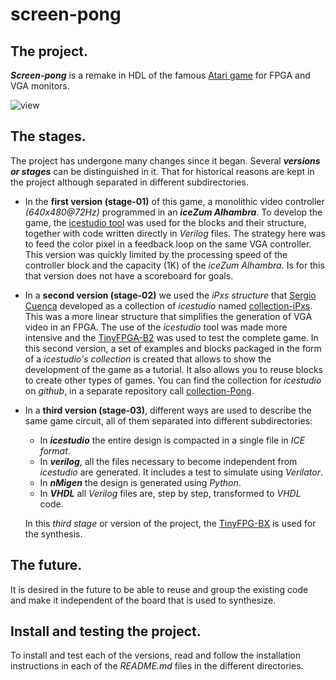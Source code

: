 # screen-pong
## The project.
_**Screen-pong**_ is a remake in HDL of the famous [Atari game](https://es.wikipedia.org/wiki/Pong) for FPGA and VGA monitors.

![view](https://raw.githubusercontent.com/juanmard/screen-pong/master/gallery/iPxs-Pong.gif)

## The stages.
The project has undergone many changes since it began.
Several _**versions or stages**_ can be distinguished in it.
That for historical reasons are kept in the project although separated in different subdirectories.

* In the **first version (stage-01)** of this game, a monolithic video controller _(640x480@72Hz)_ programmed in an **_iceZum Alhambra_**.
To develop the game, the [icestudio tool](https://github.com/juanmard/icestudio) was used for the blocks and their structure, together with code written directly in _Verilog_ files.
The strategy here was to feed the color pixel in a feedback loop on the same VGA controller. This version was quickly limited by the processing speed of the controller block and the capacity (1K) of the _iceZum Alhambra_. Is for this that version does not have a scoreboard for goals.

* In a **second version (stage-02)** we used the _iPxs structure_ that [Sergio Cuenca](https://github.com/sergicuen) developed as a collection of _icestudio_ named [collection-iPxs](https://github.com/sergicuen/collection-iPxs). This was a more linear structure that simplifies the generation of VGA video in an FPGA. The use of the _icestudio_ tool was made more intensive and the [TinyFPGA-B2](https://www.tindie.com/products/tinyfpga/tinyfpga-b2/) was used to test the complete game.
 In this second version, a set of examples and blocks packaged in the form of a _icestudio's collection_ is created that allows to show the development of the game as a tutorial. It also allows you to reuse blocks to create other types of games. You can find the collection for _icestudio_ on _github_, in a separate repository call [collection-Pong](https://github.com/juanmard/collection-Pong).

 * In a **third version (stage-03)**, different ways are used to describe the same game circuit, all of them separated into different subdirectories:
    - In _**icestudio**_ the entire design is compacted in a single file in _ICE format_.
    - In _**verilog**_, all the files necessary to become independent from _icestudio_ are generated. It includes a test to simulate using _Verilator_.
    - In _**nMigen**_ the design is generated using _Python_.
    - In _**VHDL**_ all _Verilog_ files are, step by step, transformed to _VHDL_ code.

    In this _third stage_ or version of the project, the [TinyFPG-BX](https://github.com/tinyfpga/TinyFPGA-BX) is used for the synthesis.

## The future.

It is desired in the future to be able to reuse and group the existing code and make it independent of the board that is used to synthesize.

## Install and testing the project.
To install and test each of the versions, read and follow the installation instructions in each of the _README.md_ files in the different directories.

